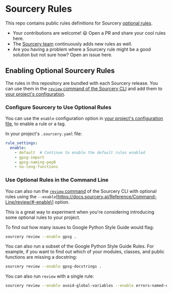 # Sourcery Rules

This repo contains public rules definitions for Sourcery [optional rules](https://docs.sourcery.ai/Reference/Optional-Rules/).

- Your contributions are welcome! 😃 Open a PR and share your cool rules here.
- The [Sourcery team](https://sourcery.ai/about/) continuously adds new rules as well.
- Are you having a problem where a Sourcery rule might be a good solution but not sure how? Open an issue here.

## Enabling Optional Sourcery Rules

The rules in this repository are bundled with each Sourcery release. You can use them in the [`review` command of the Sourcery CLI](https://docs.sourcery.ai/Reference/Command-Line/review/) and add them to [your project's configuration](https://docs.sourcery.ai/Reference/Configuration/sourcery-yaml/).

### Configure Sourcery to Use Optional Rules

You can use the `enable` configuration option in [your project's configuration file](https://docs.sourcery.ai/Reference/Configuration/sourcery-yaml/), to enable a rule or a tag.

In your project's `.sourcery.yaml` file:

```yaml
rule_settings:
  enable:
    - default  # Continue to enable the default rules enabled
    - gpsg-import
    - gpsg-naming-pep8
    - no-long-functions
```

### Use Optional Rules in the Command Line

You can also run the [`review` command](https://docs.sourcery.ai/Reference/Command-Line/review/) of the Sourcery CLI with optional rules using the `--enable`\[https://docs.sourcery.ai/Reference/Command-Line/review/#-enable\] option.

This is a great way to experiment when you're considering introducing some optional rules to your project.

To find out how many issues to Google Python Style Guide would flag:

```sh
sourcery review --enable gpsg .
```

You can also run a subset of the Google Python Style Guide Rules. For example, if you want to find out which of your modules, classes, and public functions are missing a docstring:

```sh
sourcery review --enable gpsg-docstrings .
```

You can also run `review` with a single rule:

```sh
sourcery review --enable avoid-global-variables --enable errors-named-error .
```
